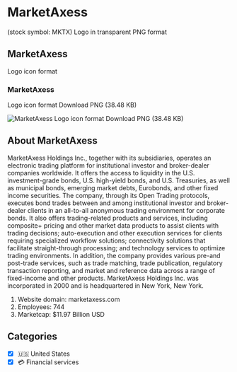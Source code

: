 # MarketAxess
 (stock symbol: MKTX) Logo in transparent PNG format

## MarketAxess
 Logo icon format

### MarketAxess
 Logo icon format Download PNG (38.48 KB)

![MarketAxess
 Logo icon format Download PNG (38.48 KB)](/img/orig/MKTX-b8ca363e.png)

## About MarketAxess


MarketAxess Holdings Inc., together with its subsidiaries, operates an electronic trading platform for institutional investor and broker-dealer companies worldwide. It offers the access to liquidity in the U.S. investment-grade bonds, U.S. high-yield bonds, and U.S. Treasuries, as well as municipal bonds, emerging market debts, Eurobonds, and other fixed income securities. The company, through its Open Trading protocols, executes bond trades between and among institutional investor and broker-dealer clients in an all-to-all anonymous trading environment for corporate bonds. It also offers trading-related products and services, including composite+ pricing and other market data products to assist clients with trading decisions; auto-execution and other execution services for clients requiring specialized workflow solutions; connectivity solutions that facilitate straight-through processing; and technology services to optimize trading environments. In addition, the company provides various pre-and post-trade services, such as trade matching, trade publication, regulatory transaction reporting, and market and reference data across a range of fixed-income and other products. MarketAxess Holdings Inc. was incorporated in 2000 and is headquartered in New York, New York.

1. Website domain: marketaxess.com
2. Employees: 744
3. Marketcap: $11.97 Billion USD


## Categories
- [x] 🇺🇸 United States
- [x] 💳 Financial services
